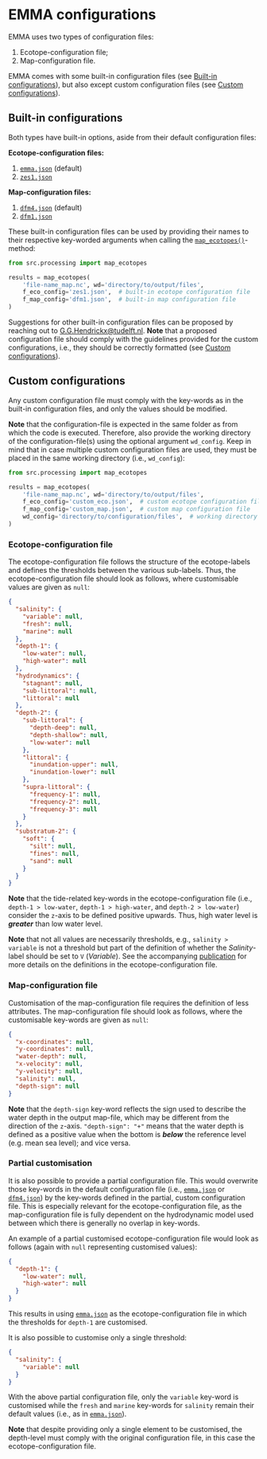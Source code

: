 # EMMA configurations
EMMA uses two types of configuration files:
 1. Ecotope-configuration file;
 1. Map-configuration file.

EMMA comes with some built-in configuration files (see [Built-in configurations](#built-in-configurations)), but also
except custom configuration files (see [Custom configurations](#custom-configurations)).

## Built-in configurations
Both types have built-in options, aside from their default configuration files:

**Ecotope-configuration files:**
 1. [`emma.json`](emma.json) (default)
 1. [`zes1.json`](zes1.json)

**Map-configuration files:**
 1. [`dfm4.json`](dfm4.json) (default)
 1. [`dfm1.json`](dfm1.json)
    
These built-in configuration files can be used by providing their names to their respective key-worded arguments when
calling the [`map_ecotopes()`](../src/processing.py)-method:
```python
from src.processing import map_ecotopes

results = map_ecotopes(
    'file-name_map.nc', wd='directory/to/output/files',
    f_eco_config='zes1.json',  # built-in ecotope configuration file
    f_map_config='dfm1.json',  # built-in map configuration file
)
```

Suggestions for other built-in configuration files can be proposed by reaching out to
[G.G.Hendrickx@tudelft.nl](mailto:G.G.Hendrickx@tudelft.nl?subject=[GitHub]%20EMMA:%20Built-in%20configuration-file).
**Note** that a proposed configuration file should comply with the guidelines provided for the custom configurations,
i.e., they should be correctly formatted (see [Custom configurations](#custom-configurations)).

## Custom configurations
Any custom configuration file must comply with the key-words as in the built-in configuration files, and only the values
should be modified.

**Note** that the configuration-file is expected in the same folder as from which the code is executed. Therefore, also 
provide the working directory of the configuration-file(s) using the optional argument `wd_config`. Keep in mind that in
case multiple custom configuration files are used, they must be placed in the same working directory (i.e., 
`wd_config`):
```python
from src.processing import map_ecotopes

results = map_ecotopes(
    'file-name_map.nc', wd='directory/to/output/files',
    f_eco_config='custom_eco.json',  # custom ecotope configuration file
    f_map_config='custom_map.json',  # custom map configuration file
    wd_config='directory/to/configuration/files',  # working directory with custom configuration file(s)
)
```

### Ecotope-configuration file
The ecotope-configuration file follows the structure of the ecotope-labels and defines the thresholds between the 
various sub-labels. Thus, the ecotope-configuration file should look as follows, where customisable values are given as
`null`:
```json
{
  "salinity": {
    "variable": null,
    "fresh": null,
    "marine": null
  },
  "depth-1": {
    "low-water": null,
    "high-water": null
  },
  "hydrodynamics": {
    "stagnant": null,
    "sub-littoral": null,
    "littoral": null
  },
  "depth-2": {
    "sub-littoral": {
      "depth-deep": null,
      "depth-shallow": null,
      "low-water": null
    },
    "littoral": {
      "inundation-upper": null,
      "inundation-lower": null
    },
    "supra-littoral": {
      "frequency-1": null,
      "frequency-2": null,
      "frequency-3": null
    }
  },
  "substratum-2": {
    "soft": {
      "silt": null,
      "fines": null,
      "sand": null
    }
  }
}
```

**Note** that the tide-related key-words in the ecotope-configuration file (i.e., `depth-1 > low-water`, 
`depth-1 > high-water`, and `depth-2 > low-water`) consider the `z`-axis to be defined positive upwards. Thus, high 
water level is _**greater**_ than low water level.

**Note** that not all values are necessarily thresholds, e.g., `salinity > variable` is not a threshold but part of the
definition of whether the _Salinity_-label should be set to `V` (_Variable_). See the accompanying 
[publication]() for more details on the definitions in the ecotope-configuration file.

### Map-configuration file
Customisation of the map-configuration file requires the definition of less attributes. The map-configuration file 
should look as follows, where the customisable key-words are given as `null`:
```json
{
  "x-coordinates": null,
  "y-coordinates": null,
  "water-depth": null,
  "x-velocity": null,
  "y-velocity": null,
  "salinity": null,
  "depth-sign": null
}
```
**Note** that the `depth-sign` key-word reflects the sign used to describe the water depth in the output map-file, which 
may be different from the direction of the `z`-axis. `"depth-sign": "+"` means that the water depth is defined as a 
positive value when the bottom is _**below**_ the reference level (e.g. mean sea level); and vice versa. 

### Partial customisation
It is also possible to provide a partial configuration file. This would overwrite those key-words in the default 
configuration file (i.e., [`emma.json`](emma.json) or [`dfm4.json`](dfm4.json)) by the key-words defined in the partial,
custom configuration file. This is especially relevant for the ecotope-configuration file, as the map-configuration file
is fully dependent on the hydrodynamic model used between which there is generally no overlap in key-words.

An example of a partial customised ecotope-configuration file would look as follows (again with `null` representing
customised values):
```json
{
  "depth-1": {
    "low-water": null,
    "high-water": null
  }
}
```

This results in using [`emma.json`](emma.json) as the ecotope-configuration file in which the thresholds for `depth-1`
are customised.

It is also possible to customise only a single threshold:
```json
{
  "salinity": {
    "variable": null
  }
}
```
With the above partial configuration file, only the `variable` key-word is customised while the `fresh` and `marine`
key-words for `salinity` remain their default values (i.e., as in [`emma.json`](emma.json)).

**Note** that despite providing only a single element to be customised, the depth-level must comply with the original
configuration file, in this case the ecotope-configuration file.
